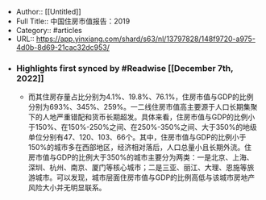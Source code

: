 - Author:: [[Untitled]]
- Full Title:: 中国住房市值报告：2019
- Category:: #articles
- URL:: https://app.yinxiang.com/shard/s63/nl/13797828/148f9720-a975-4d0b-8d69-21cac32dc953/
- ### Highlights first synced by #Readwise [[December 7th, 2022]]
    - 而其住房存量占比分别为4.1%、19.8%、76.1%，住房市值与GDP的比例分别为693%、345%、259%。一二线住房市值高主要源于人口长期集聚下的人地严重错配和货币长期超发。具体来看，住房市值与GDP的比例小于150%、在150%-250%之间、在250%-350%之间、大于350%的地级单位分别有47、120、103、66个。其中，住房市值与GDP的比例小于150%的城市多在西部地区，经济相对落后，人口总量小且长期外流。住房市值与GDP的比例大于350%的城市主要分为两类：一是北京、上海、深圳、杭州、南京、厦门等核心城市；二是三亚、丽江、大理、恩施等旅游城市。可以发现，城市层面住房市值与GDP的比例高低与该城市房地产风险大小并无明显联系。
